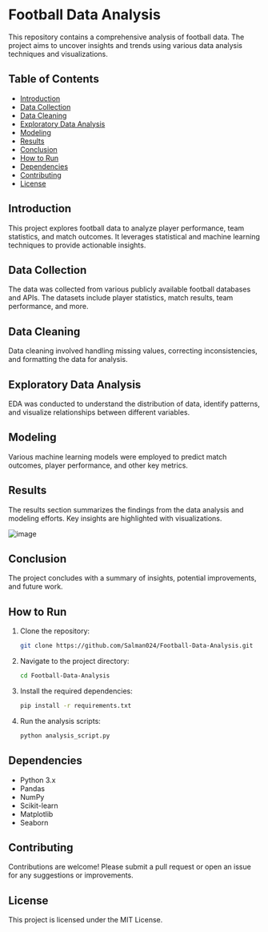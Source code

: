 # Football Data Analysis

This repository contains a comprehensive analysis of football data. The project aims to uncover insights and trends using various data analysis techniques and visualizations.

## Table of Contents
- [Introduction](#introduction)
- [Data Collection](#data-collection)
- [Data Cleaning](#data-cleaning)
- [Exploratory Data Analysis](#exploratory-data-analysis)
- [Modeling](#modeling)
- [Results](#results)
- [Conclusion](#conclusion)
- [How to Run](#how-to-run)
- [Dependencies](#dependencies)
- [Contributing](#contributing)
- [License](#license)

## Introduction
This project explores football data to analyze player performance, team statistics, and match outcomes. It leverages statistical and machine learning techniques to provide actionable insights.

## Data Collection
The data was collected from various publicly available football databases and APIs. The datasets include player statistics, match results, team performance, and more.

## Data Cleaning
Data cleaning involved handling missing values, correcting inconsistencies, and formatting the data for analysis.

## Exploratory Data Analysis
EDA was conducted to understand the distribution of data, identify patterns, and visualize relationships between different variables.

## Modeling
Various machine learning models were employed to predict match outcomes, player performance, and other key metrics.

## Results
The results section summarizes the findings from the data analysis and modeling efforts. Key insights are highlighted with visualizations.

![image](https://github.com/user-attachments/assets/7a6a437a-4924-429e-9009-d419564bd557)


## Conclusion
The project concludes with a summary of insights, potential improvements, and future work.

## How to Run
1. Clone the repository:
   ```bash
   git clone https://github.com/Salman024/Football-Data-Analysis.git
   ```
2. Navigate to the project directory:
   ```bash
   cd Football-Data-Analysis
   ```
3. Install the required dependencies:
   ```bash
   pip install -r requirements.txt
   ```
4. Run the analysis scripts:
   ```bash
   python analysis_script.py
   ```

## Dependencies
- Python 3.x
- Pandas
- NumPy
- Scikit-learn
- Matplotlib
- Seaborn

## Contributing
Contributions are welcome! Please submit a pull request or open an issue for any suggestions or improvements.

## License
This project is licensed under the MIT License.

